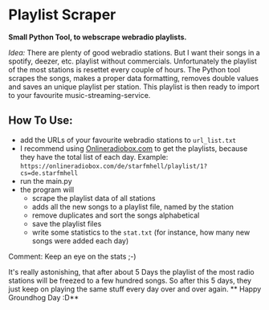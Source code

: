 # Playlist Scraper

**Small Python Tool, to webscrape webradio playlists.**


*Idea:*
There are plenty of good webradio stations. But I want their songs in a spotify, deezer, etc. playlist without commercials. 
Unfortunately the playlist of the most stations is resettet every couple of hours.
The Python tool scrapes the songs, makes a proper data formatting, removes double values and saves an unique playlist per station.
This playlist is then ready to import to your favourite music-streaming-service.

## How To Use:
- add the URLs of your favourite webradio stations to `url_list.txt`
- I recommend using [Onlineradiobox.com](https://onlineradiobox.com) to get the playlists, because they have the total list of each day. Example: 
`https://onlineradiobox.com/de/starfmhell/playlist/1?cs=de.starfmhell
`
- run the main.py
- the program will
	- scrape the playlist data of all stations
	- adds all the new songs to a playlist file, named by the station
	- remove duplicates and sort the songs alphabetical
	- save the playlist files
	- write some statistics to the `stat.txt` (for instance, how many new songs were added each day)


Comment:
Keep an eye on the stats ;-)

It's really astonishing, that after about 5 Days the playlist of the most radio stations will be freezed to a few hundred songs.
So after this 5 days, they just keep on playing the same stuff every day over and over again.
** Happy Groundhog Day :D**
